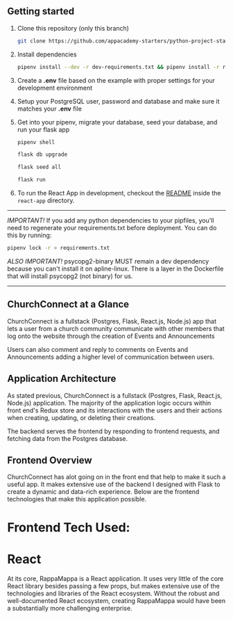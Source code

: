 ## Getting started

1. Clone this repository (only this branch)

   ```bash
   git clone https://github.com/appacademy-starters/python-project-starter.git
   ```

2. Install dependencies

      ```bash
      pipenv install --dev -r dev-requirements.txt && pipenv install -r requirements.txt
      ```

3. Create a **.env** file based on the example with proper settings for your
   development environment
4. Setup your PostgreSQL user, password and database and make sure it matches your **.env** file

5. Get into your pipenv, migrate your database, seed your database, and run your flask app

   ```bash
   pipenv shell
   ```

   ```bash
   flask db upgrade
   ```

   ```bash
   flask seed all
   ```

   ```bash
   flask run
   ```

6. To run the React App in development, checkout the [README](./react-app/README.md) inside the `react-app` directory.

***
*IMPORTANT!*
   If you add any python dependencies to your pipfiles, you'll need to regenerate your requirements.txt before deployment.
   You can do this by running:

   ```bash
   pipenv lock -r > requirements.txt
   ```

*ALSO IMPORTANT!*
   psycopg2-binary MUST remain a dev dependency because you can't install it on apline-linux.
   There is a layer in the Dockerfile that will install psycopg2 (not binary) for us.
***

## ChurchConnect at a Glance

ChurchConnect is a fullstack (Postgres, Flask, React.js, Node.js) app that lets a user from a church community communicate with other members that log onto the website through the creation of Events and Announcements

Users can also comment and reply to comments on Events and Announcements adding a higher level of communication between users.

## Application Architecture

As stated previous, ChurchConnect is a fullstack  (Postgres, Flask, React.js, Node.js) application. The majority of the application logic occurs within front end's Redux store and its interactions with the users and their actions when creating, updating, or deleting their creations.

The backend serves the frontend by responding to frontend requests, and fetching data from the Postgres database.

## Frontend Overview
ChurchConnect has alot going on in the front end that help to make it such a useful app. It makes extensive use of the backend I designed with Flask to create a dynamic and data-rich experience. Below are the frontend technologies that make this application possible.

# Frontend Tech Used:

# React
At its core, RappaMappa is a React application. It uses very little of the core React library besides passing a few props, but makes extensive use of the technologies and libraries of the React ecosystem. Without the robust and well-documented React ecosystem, creating RappaMappa would have been a substantially more challenging enterprise.



